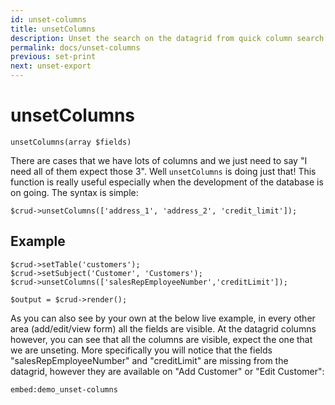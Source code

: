 ```yaml
---
id: unset-columns
title: unsetColumns
description: Unset the search on the datagrid from quick column search and from filtering.
permalink: docs/unset-columns
previous: set-print
next: unset-export
---
```


# unsetColumns

<pre><code class="language-php">unsetColumns(array $fields)</code></pre>
There are cases that we have lots of columns and we just need to say "I need all of them expect those 3". Well <code>unsetColumns</code> is doing just that! This function is really useful especially when the development of the database is on going. The syntax is simple:

<pre><code class="language-php">$crud->unsetColumns(['address_1', 'address_2', 'credit_limit']);</code></pre>

## Example

<pre><code class="language-php">$crud->setTable('customers');
$crud->setSubject('Customer', 'Customers');
$crud->unsetColumns(['salesRepEmployeeNumber','creditLimit']);

$output = $crud->render();</code></pre>

As you can also see by your own at the below live example, in every other area (add/edit/view form) all the fields are visible. At the datagrid columns however, you can see that all the columns are visible, expect the one that we are unseting. More specifically you will notice that the fields "salesRepEmployeeNumber" and "creditLimit" are missing from the datagrid, however they are available on "Add Customer" or "Edit Customer":

`embed:demo_unset-columns`